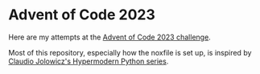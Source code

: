 # Advent of Code 2023

Here are my attempts at the [Advent of Code 2023 challenge](https://adventofcode.com/2023).

Most of this repository, especially how the noxfile is set up, is inspired by [Claudio Jolowicz's Hypermodern Python series](https://cjolowicz.github.io/posts/hypermodern-python-01-setup/).